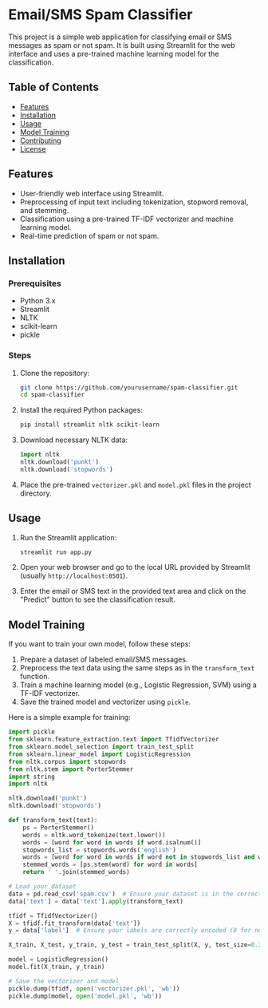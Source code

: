 # Email/SMS Spam Classifier

This project is a simple web application for classifying email or SMS messages as spam or not spam. It is built using Streamlit for the web interface and uses a pre-trained machine learning model for the classification.

## Table of Contents

- [Features](#features)
- [Installation](#installation)
- [Usage](#usage)
- [Model Training](#model-training)
- [Contributing](#contributing)
- [License](#license)

## Features

- User-friendly web interface using Streamlit.
- Preprocessing of input text including tokenization, stopword removal, and stemming.
- Classification using a pre-trained TF-IDF vectorizer and machine learning model.
- Real-time prediction of spam or not spam.

## Installation

### Prerequisites

- Python 3.x
- Streamlit
- NLTK
- scikit-learn
- pickle

### Steps

1. Clone the repository:
    ```bash
    git clone https://github.com/yourusername/spam-classifier.git
    cd spam-classifier
    ```

2. Install the required Python packages:
    ```bash
    pip install streamlit nltk scikit-learn
    ```

3. Download necessary NLTK data:
    ```python
    import nltk
    nltk.download('punkt')
    nltk.download('stopwords')
    ```

4. Place the pre-trained `vectorizer.pkl` and `model.pkl` files in the project directory.

## Usage

1. Run the Streamlit application:
    ```bash
    streamlit run app.py
    ```

2. Open your web browser and go to the local URL provided by Streamlit (usually `http://localhost:8501`).

3. Enter the email or SMS text in the provided text area and click on the "Predict" button to see the classification result.

## Model Training

If you want to train your own model, follow these steps:

1. Prepare a dataset of labeled email/SMS messages.
2. Preprocess the text data using the same steps as in the `transform_text` function.
3. Train a machine learning model (e.g., Logistic Regression, SVM) using a TF-IDF vectorizer.
4. Save the trained model and vectorizer using `pickle`.

Here is a simple example for training:

```python
import pickle
from sklearn.feature_extraction.text import TfidfVectorizer
from sklearn.model_selection import train_test_split
from sklearn.linear_model import LogisticRegression
from nltk.corpus import stopwords
from nltk.stem import PorterStemmer
import string
import nltk

nltk.download('punkt')
nltk.download('stopwords')

def transform_text(text):
    ps = PorterStemmer()
    words = nltk.word_tokenize(text.lower())
    words = [word for word in words if word.isalnum()]
    stopwords_list = stopwords.words('english')
    words = [word for word in words if word not in stopwords_list and word not in string.punctuation]
    stemmed_words = [ps.stem(word) for word in words]
    return ' '.join(stemmed_words)

# Load your dataset
data = pd.read_csv('spam.csv')  # Ensure your dataset is in the correct format
data['text'] = data['text'].apply(transform_text)

tfidf = TfidfVectorizer()
X = tfidf.fit_transform(data['text'])
y = data['label']  # Ensure your labels are correctly encoded (0 for not spam, 1 for spam)

X_train, X_test, y_train, y_test = train_test_split(X, y, test_size=0.2, random_state=42)

model = LogisticRegression()
model.fit(X_train, y_train)

# Save the vectorizer and model
pickle.dump(tfidf, open('vectorizer.pkl', 'wb'))
pickle.dump(model, open('model.pkl', 'wb'))
